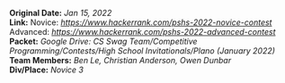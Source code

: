 **Original Date:** *Jan 15, 2022*  
**Link:** Novice: *https://www.hackerrank.com/pshs-2022-novice-contest*    Advanced: *https://www.hackerrank.com/pshs-2022-advanced-contest*  
**Packet:** *Google Drive: CS Swag Team/Competitive Programming/Contests/High School Invitationals/Plano (January 2022)*  
**Team Members:** *Ben Le, Christian Anderson, Owen Dunbar*  
**Div/Place:** *Novice 3*